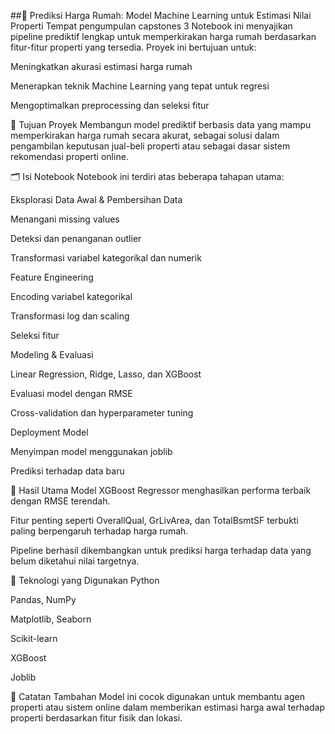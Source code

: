 ##🧾 Prediksi Harga Rumah: Model Machine Learning untuk Estimasi Nilai Properti
Tempat pengumpulan capstones 3
Notebook ini menyajikan pipeline prediktif lengkap untuk memperkirakan harga rumah berdasarkan fitur-fitur properti yang tersedia. Proyek ini bertujuan untuk:

Meningkatkan akurasi estimasi harga rumah

Menerapkan teknik Machine Learning yang tepat untuk regresi

Mengoptimalkan preprocessing dan seleksi fitur

🎯 Tujuan Proyek
Membangun model prediktif berbasis data yang mampu memperkirakan harga rumah secara akurat, sebagai solusi dalam pengambilan keputusan jual-beli properti atau sebagai dasar sistem rekomendasi properti online.

🗂️ Isi Notebook
Notebook ini terdiri atas beberapa tahapan utama:

Eksplorasi Data Awal & Pembersihan Data

Menangani missing values

Deteksi dan penanganan outlier

Transformasi variabel kategorikal dan numerik

Feature Engineering

Encoding variabel kategorikal

Transformasi log dan scaling

Seleksi fitur

Modeling & Evaluasi

Linear Regression, Ridge, Lasso, dan XGBoost

Evaluasi model dengan RMSE

Cross-validation dan hyperparameter tuning

Deployment Model

Menyimpan model menggunakan joblib

Prediksi terhadap data baru

📌 Hasil Utama
Model XGBoost Regressor menghasilkan performa terbaik dengan RMSE terendah.

Fitur penting seperti OverallQual, GrLivArea, dan TotalBsmtSF terbukti paling berpengaruh terhadap harga rumah.

Pipeline berhasil dikembangkan untuk prediksi harga terhadap data yang belum diketahui nilai targetnya.

🧰 Teknologi yang Digunakan
Python

Pandas, NumPy

Matplotlib, Seaborn

Scikit-learn

XGBoost

Joblib

📎 Catatan Tambahan
Model ini cocok digunakan untuk membantu agen properti atau sistem online dalam memberikan estimasi harga awal terhadap properti berdasarkan fitur fisik dan lokasi.
